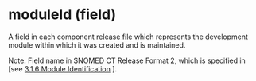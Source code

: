 # moduleId (field)

A field in each component [release file](https://confluence.ihtsdotools.org/display/DOCGLOSS/release+file) which represents the development module within which it was created and is maintained.

Note: Field name in SNOMED CT Release Format 2, which is specified in \[see [3.1.6 Module Identification](../../../../../3.1.6-Module-Identification_28739354.html) ].
